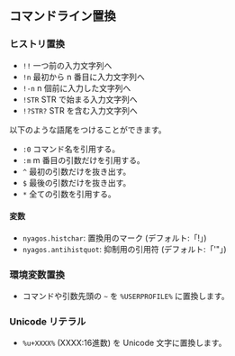 ## コマンドライン置換

### ヒストリ置換

* `!!`  一つ前の入力文字列へ
* `!n`  最初から n 番目に入力文字列へ
* `!-n` n 個前に入力した文字列へ
* `!STR` STR で始まる入力文字列へ
* `!?STR?` STR を含む入力文字列へ

以下のような語尾をつけることができます。

* `:0` コマンド名を引用する。
* `:m` m 番目の引数だけを引用する。
* `^`  最初の引数だけを抜き出す。
* `$`  最後の引数だけを抜き出す。
* `*`  全ての引数を引用する。

#### 変数

* `nyagos.histchar`: 置換用のマーク (デフォルト:「!」)
* `nyagos.antihistquot`: 抑制用の引用符 (デフォルト:「'"」)

### 環境変数置換

* コマンドや引数先頭の `~` を `%USERPROFILE%` に置換します。

### Unicode リテラル

* `%u+XXXX%` (XXXX:16進数) を Unicode 文字に置換します。

<!-- set:fenc=utf8: -->
